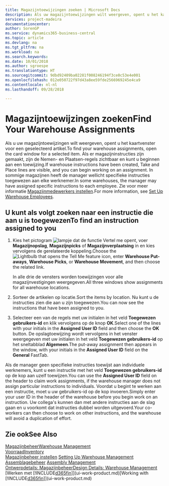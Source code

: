 ```yaml
---
title: Magazijntoewijzingen zoeken | Microsoft Docs
description: Als uw magazijntoewijzingen wilt weergeven, opent u het kaartvenster voor een geselecteerd artikel. Als er magazijninstructies zijn gemaakt, zijn de Nemen- en Plaatsen-regels zichtbaar en kunt u beginnen aan een toewijzing. In sommige magazijnen heeft de manager wellicht specifieke instructies toegewezen aan elke werknemer.
services: project-madeira
documentationcenter: 
author: SorenGP
ms.service: dynamics365-business-central
ms.topic: article
ms.devlang: na
ms.tgt_pltfrm: na
ms.workload: na
ms.search.keywords: 
ms.date: 10/01/2018
ms.author: sgroespe
ms.translationtype: HT
ms.sourcegitcommit: 9dbd92409ba02281f008246194f3ce0c53e4e001
ms.openlocfilehash: 012e050722f97d43a8ee59fde2566969245e4ca9
ms.contentlocale: nl-nl
ms.lasthandoff: 09/28/2018

---
```

# <a name="find-your-warehouse-assignments"></a><span data-ttu-id="25f6d-105">Magazijntoewijzingen zoeken</span><span class="sxs-lookup"><span data-stu-id="25f6d-105">Find Your Warehouse Assignments</span></span>
<span data-ttu-id="25f6d-106">Als u uw magazijntoewijzingen wilt weergeven, opent u het kaartvenster voor een geselecteerd artikel.</span><span class="sxs-lookup"><span data-stu-id="25f6d-106">To find your warehouse assignments, open the card window for a selected item.</span></span> <span data-ttu-id="25f6d-107">Als er magazijninstructies zijn gemaakt, zijn de Nemen- en Plaatsen-regels zichtbaar en kunt u beginnen aan een toewijzing.</span><span class="sxs-lookup"><span data-stu-id="25f6d-107">If warehouse instructions have been created, Take and Place lines are visible, and you can begin working on an assignment.</span></span> <span data-ttu-id="25f6d-108">In sommige magazijnen heeft de manager wellicht specifieke instructies toegewezen aan elke werknemer.</span><span class="sxs-lookup"><span data-stu-id="25f6d-108">In some warehouses, the manager may have assigned specific instructions to each employee.</span></span> <span data-ttu-id="25f6d-109">Zie voor meer informatie [Magazijnmedewerkers instellen](warehouse-how-to-set-up-warehouse-employees.md).</span><span class="sxs-lookup"><span data-stu-id="25f6d-109">For more information, see [Set Up Warehouse Employees](warehouse-how-to-set-up-warehouse-employees.md).</span></span>

## <a name="to-find-an-instruction-assigned-to-you"></a><span data-ttu-id="25f6d-110">U kunt als volgt zoeken naar een instructie die aan u is toegewezen</span><span class="sxs-lookup"><span data-stu-id="25f6d-110">To find an instruction assigned to you</span></span>  
1.  <span data-ttu-id="25f6d-111">Kies het pictogram ![lampje dat de functie Vertel me opent](media/ui-search/search_small.png "Vertel me wat u wilt doen"), voer **Magazijnopslag**, **Magazijnpicks** of **Magazijnverplaatsing** in en kies vervolgens de gerelateerde koppeling.</span><span class="sxs-lookup"><span data-stu-id="25f6d-111">Choose the ![Lightbulb that opens the Tell Me feature](media/ui-search/search_small.png "Tell me what you want to do") icon, enter **Warehouse Put-aways**, **Warehouse Picks**, or **Warehouse Movement**, and then choose the related link.</span></span>

    <span data-ttu-id="25f6d-112">In alle drie de vensters worden toewijzingen voor alle magazijnvestigingen weergegeven.</span><span class="sxs-lookup"><span data-stu-id="25f6d-112">All three windows show assignments for all warehouse locations.</span></span>  

2. <span data-ttu-id="25f6d-113">Sorteer de artikelen op locatie.</span><span class="sxs-lookup"><span data-stu-id="25f6d-113">Sort the items by location.</span></span> <span data-ttu-id="25f6d-114">Nu kunt u de instructies zien die aan u zijn toegewezen.</span><span class="sxs-lookup"><span data-stu-id="25f6d-114">You can now see the instructions that have been assigned to you.</span></span>  
3. <span data-ttu-id="25f6d-115">Selecteer een van de regels met uw initialen in het veld **Toegewezen gebruikers-id** en klik vervolgens op de knop **OK**.</span><span class="sxs-lookup"><span data-stu-id="25f6d-115">Select one of the lines with your initials in the **Assigned User ID** field and then choose the **OK** button.</span></span> <span data-ttu-id="25f6d-116">De opslagtoewijzing wordt vervolgens in het venster weergegeven met uw initialen in het veld **Toegewezen gebruikers-id** op het sneltabblad **Algemeen**.</span><span class="sxs-lookup"><span data-stu-id="25f6d-116">The put-away assignment then appears in the window, with your initials in the **Assigned User ID** field on the **General** FastTab.</span></span>  

<span data-ttu-id="25f6d-117">Als de manager geen specifieke instructies toewijst aan individuele werknemers, kunt u een instructie met het veld **Toegewezen gebruikers-id** op de kop aan uzelf toewijzen.</span><span class="sxs-lookup"><span data-stu-id="25f6d-117">You can use the **Assigned User ID** field on the header to claim work assignments, if the warehouse manager does not assign particular instructions to individuals.</span></span> <span data-ttu-id="25f6d-118">Voordat u begint te werken aan een instructie, moet u uw gebruikers-id op de kop invoeren.</span><span class="sxs-lookup"><span data-stu-id="25f6d-118">Simply enter your user ID in the header of the warehouse before you begin work on an instruction.</span></span> <span data-ttu-id="25f6d-119">Uw collega's kunnen dan met andere instructies aan de slag gaan en u voorkomt dat instructies dubbel worden uitgevoerd.</span><span class="sxs-lookup"><span data-stu-id="25f6d-119">Your co-workers can then choose to work on other instructions, and the warehouse will avoid a duplication of effort.</span></span>  

## <a name="see-also"></a><span data-ttu-id="25f6d-120">Zie ook</span><span class="sxs-lookup"><span data-stu-id="25f6d-120">See Also</span></span>  
[<span data-ttu-id="25f6d-121">Magazijnbeheer</span><span class="sxs-lookup"><span data-stu-id="25f6d-121">Warehouse Management</span></span>](warehouse-manage-warehouse.md)  
[<span data-ttu-id="25f6d-122">Voorraad</span><span class="sxs-lookup"><span data-stu-id="25f6d-122">Inventory</span></span>](inventory-manage-inventory.md)  
<span data-ttu-id="25f6d-123">[Magazijnbeheer instellen](warehouse-setup-warehouse.md)   </span><span class="sxs-lookup"><span data-stu-id="25f6d-123">[Setting Up Warehouse Management](warehouse-setup-warehouse.md)   </span></span>  
<span data-ttu-id="25f6d-124">[Assemblagebeheer](assembly-assemble-items.md)  </span><span class="sxs-lookup"><span data-stu-id="25f6d-124">[Assembly Management](assembly-assemble-items.md)  </span></span>  
[<span data-ttu-id="25f6d-125">Ontwerpdetails: Magazijnbeheer</span><span class="sxs-lookup"><span data-stu-id="25f6d-125">Design Details: Warehouse Management</span></span>](design-details-warehouse-management.md)  
<span data-ttu-id="25f6d-126">[Werken met [!INCLUDE[d365fin](includes/d365fin_md.md)]](ui-work-product.md)</span><span class="sxs-lookup"><span data-stu-id="25f6d-126">[Working with [!INCLUDE[d365fin](includes/d365fin_md.md)]](ui-work-product.md)</span></span> 

